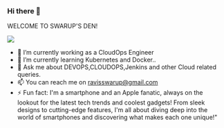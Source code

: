 ### Hi there 👋



WELCOME TO SWARUP'S DEN!


![](https://komarev.com/ghpvc/?username=SwarupRavi)

- 🔭 I’m currently working as a CloudOps Engineer
- 🌱 I’m currently learning Kubernetes and Docker..
- 💬 Ask me about DEVOPS,CLOUDOPS,Jenkins and other Cloud related queries.
- 📫 You can reach me on ravisswarup@gmail.com
- ⚡ Fun fact: I'm a smartphone and an Apple fanatic, always on the lookout for the latest tech trends and coolest gadgets! From sleek designs to cutting-edge features, I'm all about diving deep into the world of smartphones and discovering what makes each one unique!"
